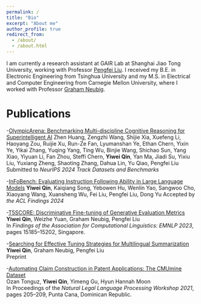 ```yaml
---
permalink: /
title: "Bio"
excerpt: "About me"
author_profile: true
redirect_from:
  - /about/
  - /about.html
---
```


I am currently a research assistant at GAIR Lab at Shanghai Jiao Tong University, working with Professor [Pengfei Liu](https://scholar.google.com/citations?user=oIz_CYEAAAAJ&hl=en&oi=ao). I received my B.E. in Electronic Engineering from Tsinghua University and my M.S. in Electrical and Computer Engineering from Carnegie Mellon University, where I worked with Professor [Graham Neubig](https://scholar.google.com/citations?user=wlosgkoAAAAJ&hl=en&oi=ao). 



# Publications
-[OlympicArena: Benchmarking Multi-discipline Cognitive Reasoning for Superintelligent AI](https://arxiv.org/abs/2406.12753)
Zhen Huang, Zengzhi Wang, Shijie Xia, Xuefeng Li, Haoyang Zou, Ruijie Xu, Run-Ze Fan, Lyumanshan Ye, Ethan Chern, Yixin Ye, Yikai Zhang, Yuqing Yang, Ting Wu, Binjie Wang, Shichao Sun, Yang Xiao, Yiyuan Li, Fan Zhou, Steffi Chern, **Yiwei Qin**, Yan Ma, Jiadi Su, Yixiu Liu, Yuxiang Zheng, Shaoting Zhang, Dahua Lin, Yu Qiao, Pengfei Liu
Submitted to _NeurIPS 2024 Track Datasets and Benchmarks_

-[InFoBench: Evaluating Instruction Following Ability in Large Language Models](https://arxiv.org/abs/2401.03601)
**Yiwei Qin**, Kaiqiang Song, Yebowen Hu, Wenlin Yao, Sangwoo Cho, Xiaoyang Wang, Xuansheng Wu, Fei Liu, Pengfei Liu, Dong Yu
Accepted by _the ACL Findings 2024_

-[T5SCORE: Discriminative Fine-tuning of Generative Evaluation Metrics](https://arxiv.org/abs/2212.05726)\
**Yiwei Qin**, Weizhe Yuan, Graham Neubig, Pengfei Liu\
In _Findings of the Association for Computational Linguistics: EMNLP 2023_, pages 15185–15202, Singapore.

-[Searching for Effective Tuning Strategies for Multilingual Summarization](https://arxiv.org/abs/2212.05740)\
**Yiwei Qin**, Graham Neubig, Pengfei Liu\
Preprint

-[Automating Claim Construction in Patent Applications: The CMUmine Dataset](https://aclanthology.org/2021.nllp-1.21.pdf)\
Ozan Tonguz, **Yiwei Qin**, Yimeng Gu, Hyun Hannah Moon\
In Proceedings of the _Natural Legal Language Processing Workshop 2021_, pages 205–209, Punta Cana, Dominican Republic.